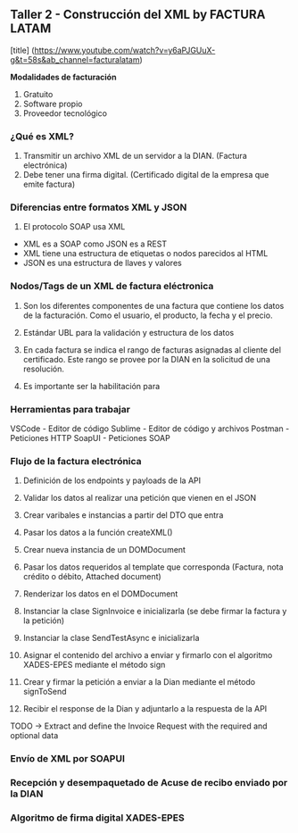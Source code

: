 ## Taller 2 - Construcción del XML by FACTURA LATAM

[title] (https://www.youtube.com/watch?v=y6aPJGUuX-g&t=58s&ab_channel=facturalatam)

**Modalidades de facturación**

1. Gratuito
2. Software propio
3. Proveedor tecnológico

### ¿Qué es XML?

1. Transmitir un archivo XML de un servidor a la DIAN. (Factura electrónica)
2. Debe tener una firma digital. (Certificado digital de la empresa que emite factura)

### Diferencias entre formatos XML y JSON

1. El protocolo SOAP usa XML

- XML es a SOAP como JSON es a REST
- XML tiene una estructura de etiquetas o nodos parecidos al HTML
- JSON es una estructura de llaves y valores

### Nodos/Tags de un XML de factura eléctronica

1. Son los diferentes componentes de una factura que contiene los datos de la facturación. Como el usuario, el producto, la fecha y el precio.

2. Estándar UBL para la validación y estructura de los datos

3. En cada factura se indica el rango de facturas asignadas al cliente del certificado. Este rango se provee por la DIAN en la solicitud de una resolución.

4. Es importante ser la habilitación para

### Herramientas para trabajar

VSCode - Editor de código
Sublime - Editor de código y archivos
Postman - Peticiones HTTP
SoapUI - Peticiones SOAP

### Flujo de la factura electrónica

1. Definición de los endpoints y payloads de la API
2. Validar los datos al realizar una petición que vienen en el JSON
3. Crear varibales e instancias a partir del DTO que entra

4. Pasar los datos a la función createXML()
5. Crear nueva instancia de un DOMDocument
6. Pasar los datos requeridos al template que corresponda (Factura, nota crédito o débito, Attached document)
7. Renderizar los datos en el DOMDocument

8. Instanciar la clase SignInvoice e inicializarla (se debe firmar la factura y la petición)
9. Instanciar la clase SendTestAsync e inicializarla

10. Asignar el contenido del archivo a enviar y firmarlo con el algoritmo XADES-EPES mediante el método sign
11. Crear y firmar la petición a enviar a la Dian mediante el método signToSend

12. Recibir el response de la Dian y adjuntarlo a la respuesta de la API

TODO -> Extract and define the Invoice Request with the required and optional data

### Envío de XML por SOAPUI

### Recepción y desempaquetado de Acuse de recibo enviado por la DIAN

### Algoritmo de firma digital XADES-EPES
